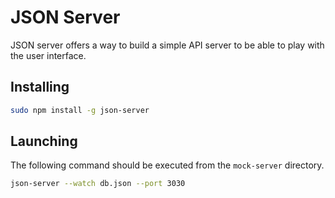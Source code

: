 # JSON Server

JSON server offers a way to build a simple API server to be able to play with the user interface.

## Installing

```sh
sudo npm install -g json-server
```

## Launching

The following command should be executed from the `mock-server` directory.

```sh
json-server --watch db.json --port 3030
```